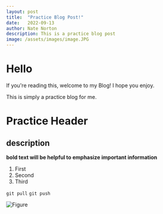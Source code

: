 ```yaml
---
layout: post
title:  "Practice Blog Post!"
date:   2022-09-13
author: Nate Norton
description: This is a practice blog post
image: /assets/images/image.JPG
---
```


# Hello
If you're reading this, welcome to my Blog! I hope you enjoy. 

This is simply a practice blog for me.





# Practice Header
## description

**bold text will be helpful to emphasize important information**
1. First
2. Second
3. Third

`git pull`
`git push`

![Figure](https://github.com/nate-norton/stat386-projects/raw/main/assets/images/image.JPG)




                                                                                                                                   
